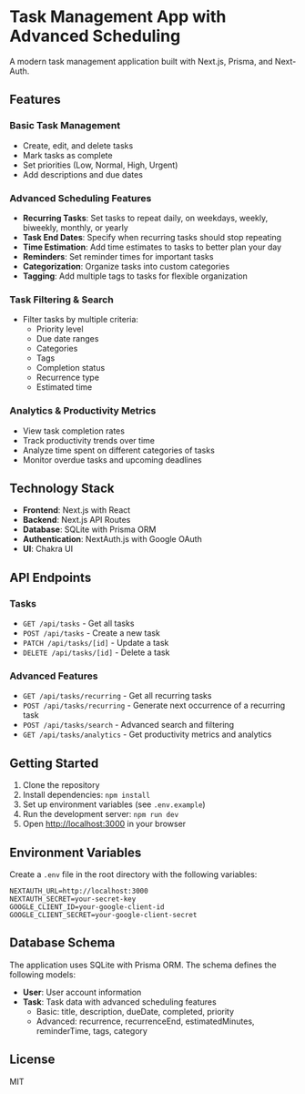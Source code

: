 # Task Management App with Advanced Scheduling

A modern task management application built with Next.js, Prisma, and Next-Auth.

## Features

### Basic Task Management
- Create, edit, and delete tasks
- Mark tasks as complete
- Set priorities (Low, Normal, High, Urgent)
- Add descriptions and due dates

### Advanced Scheduling Features
- **Recurring Tasks**: Set tasks to repeat daily, on weekdays, weekly, biweekly, monthly, or yearly
- **Task End Dates**: Specify when recurring tasks should stop repeating
- **Time Estimation**: Add time estimates to tasks to better plan your day
- **Reminders**: Set reminder times for important tasks
- **Categorization**: Organize tasks into custom categories
- **Tagging**: Add multiple tags to tasks for flexible organization

### Task Filtering & Search
- Filter tasks by multiple criteria:
  - Priority level
  - Due date ranges
  - Categories
  - Tags
  - Completion status
  - Recurrence type
  - Estimated time

### Analytics & Productivity Metrics
- View task completion rates
- Track productivity trends over time
- Analyze time spent on different categories of tasks
- Monitor overdue tasks and upcoming deadlines

## Technology Stack

- **Frontend**: Next.js with React
- **Backend**: Next.js API Routes
- **Database**: SQLite with Prisma ORM
- **Authentication**: NextAuth.js with Google OAuth
- **UI**: Chakra UI

## API Endpoints

### Tasks
- `GET /api/tasks` - Get all tasks
- `POST /api/tasks` - Create a new task
- `PATCH /api/tasks/[id]` - Update a task
- `DELETE /api/tasks/[id]` - Delete a task

### Advanced Features
- `GET /api/tasks/recurring` - Get all recurring tasks
- `POST /api/tasks/recurring` - Generate next occurrence of a recurring task
- `POST /api/tasks/search` - Advanced search and filtering
- `GET /api/tasks/analytics` - Get productivity metrics and analytics

## Getting Started

1. Clone the repository
2. Install dependencies: `npm install`
3. Set up environment variables (see `.env.example`)
4. Run the development server: `npm run dev`
5. Open [http://localhost:3000](http://localhost:3000) in your browser

## Environment Variables

Create a `.env` file in the root directory with the following variables:

```
NEXTAUTH_URL=http://localhost:3000
NEXTAUTH_SECRET=your-secret-key
GOOGLE_CLIENT_ID=your-google-client-id
GOOGLE_CLIENT_SECRET=your-google-client-secret
```

## Database Schema

The application uses SQLite with Prisma ORM. The schema defines the following models:

- **User**: User account information
- **Task**: Task data with advanced scheduling features
  - Basic: title, description, dueDate, completed, priority
  - Advanced: recurrence, recurrenceEnd, estimatedMinutes, reminderTime, tags, category

## License

MIT
